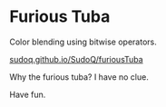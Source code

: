 # Furious Tuba
Color blending using bitwise operators.

[sudoq.github.io/SudoQ/furiousTuba](sudoq.github.io/SudoQ/furiousTuba)

Why the furious tuba? I have no clue.

Have fun.
